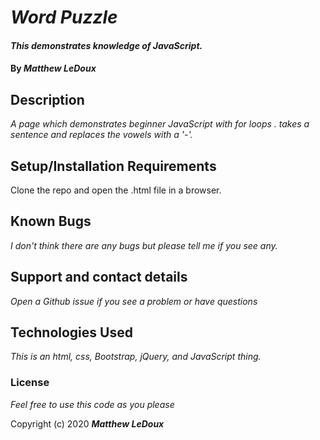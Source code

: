 # _Word Puzzle_

#### _This demonstrates knowledge of JavaScript._

#### By _**Matthew LeDoux**_

## Description

_A page which demonstrates beginner JavaScript with for loops ._
_takes a sentence and replaces the vowels with a '-'._

## Setup/Installation Requirements

Clone the repo and open the .html file in a browser.

## Known Bugs

_I don't think there are any bugs but please tell me if you see any._

## Support and contact details

_Open a Github issue if you see a problem or have questions_

## Technologies Used

_This is an html, css, Bootstrap, jQuery, and JavaScript thing._

### License

*Feel free to use this code as you please*

Copyright (c) 2020 **_Matthew LeDoux_**